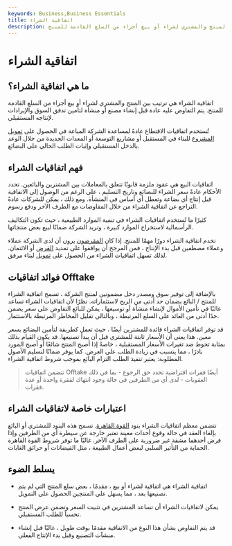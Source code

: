 ```yaml
---
keywords: Business,Business Essentials
title: اتفاقية الشراء
description: اتفاقية الشراء هي ترتيب بين المنتج والمشتري لشراء أو بيع أجزاء من السلع القادمة للمنتج.
---
```


# اتفاقية الشراء
## ما هي اتفاقية الشراء؟

اتفاقية الشراء هي ترتيب بين المنتج والمشتري لشراء أو بيع أجزاء من السلع القادمة للمنتج. يتم التفاوض عليه عادة قبل إنشاء مصنع أو منشأة لتأمين تدفق السوق والإيرادات لإنتاجه المستقبلي.

تُستخدم اتفاقيات الاقتطاع عادةً لمساعدة الشركة المباعة في الحصول على [تمويل المشروع](/projectfinance) للبناء في المستقبل أو مشاريع التوسعة أو المعدات الجديدة من خلال الوعد بالدخل المستقبلي وإثبات الطلب الحالي على البضائع.

## فهم اتفاقيات الشراء

اتفاقيات البيع هي عقود ملزمة قانونًا تتعلق بالمعاملات بين المشترين والبائعين. تحدد الأحكام عادةً سعر الشراء للبضائع وتاريخ التسليم ، على الرغم من الوصول إلى الاتفاقية قبل إنتاج أي بضاعة وتعطل أي أساس في المنشأة. ومع ذلك ، يمكن للشركات عادةً التراجع عن اتفاقية الشراء من خلال المفاوضات مع الطرف الآخر ودفع رسوم.

كثيرًا ما تُستخدم اتفاقيات الشراء في تنمية الموارد الطبيعية ، حيث تكون التكاليف الرأسمالية لاستخراج الموارد كبيرة ، وتريد الشركة ضمانًا لبيع بعض منتجاتها.

تخدم اتفاقية الشراء دورًا مهمًا للمنتج. إذا كان [المقرضون](/lender) يرون أن لدى الشركة عملاء وعملاء مصطفين قبل بدء الإنتاج ، فمن المرجح أن يوافقوا على تمديد [القرض](/loan) أو الائتمان. لذلك تسهل اتفاقيات الشراء من الحصول على [تمويل](/financing) لبناء مرفق.

## فوائد اتفاقيات Offtake

بالإضافة إلى توفير سوق ومصدر دخل مضمونين لمنتج الشركة ، تسمح اتفاقية الشراء للمنتج / البائع بضمان حد أدنى من الربح لاستثماراته. نظرًا لأن اتفاقيات الشراء تساعد غالبًا في تأمين الأموال لإنشاء منشأة أو توسيعها ، يمكن للبائع التفاوض على سعر يضمن حدًا أدنى من العائد على السلع المرتبطة ، وبالتالي تقليل المخاطر المرتبطة بالاستثمار.

قد توفر اتفاقيات الشراء فائدة للمشترين أيضًا ، حيث تعمل كطريقة لتأمين البضائع بسعر معين. هذا يعني أن الأسعار ثابتة للمشتري قبل أن يبدأ تصنيعها. قد يكون القيام بذلك بمثابة تحوط ضد تغيرات الأسعار المستقبلية ، خاصةً إذا أصبح المنتج شائعًا أو أصبح المورد نادرًا ، مما يتسبب في زيادة الطلب على العرض. كما يوفر ضمانًا لتسليم الأصول المطلوبة: يعتبر تنفيذ الطلب التزام البائع بموجب شروط اتفاقية الشراء.

> تتضمن اتفاقيات Offtake أيضًا فقرات افتراضية تحدد حق الرجوع - بما في ذلك العقوبات - لدى أي من الطرفين في حالة وجود انتهاك لفقرة واحدة أو عدة فقرات.

>

## اعتبارات خاصة لاتفاقيات الشراء

تتضمن معظم اتفاقيات الشراء بنود [القوة القاهرة](/forcemajeure). تسمح هذه البنود للمشتري أو البائع بإلغاء العقد في حالة وقوع أحداث معينة تعتبر خارجة عن سيطرة أي من الطرفين وإذا فرض أحدهما مشقة غير ضرورية على الطرف الآخر. غالبًا ما توفر شروط القوة القاهرة الحماية من التأثير السلبي لبعض أعمال الطبيعة ، مثل الفيضانات أو حرائق الغابات.

## يسلط الضوء

- اتفاقية الشراء هي اتفاقية لشراء أو بيع ، مقدمًا ، بعض سلع المنتج التي لم يتم تصنيعها بعد ، مما يسهل على المنتجين الحصول على التمويل.

- يمكن لاتفاقيات الشراء أن تساعد المشترين في تثبيت السعر وتضمن عرض المنتج تحسباً للطلب المستقبلي.

- قد يتم التفاوض بشأن هذا النوع من الاتفاقية مقدمًا بوقت طويل ، غالبًا قبل إنشاء منشآت التصنيع وقبل بدء الإنتاج الفعلي.

